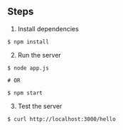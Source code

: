 ## Steps

1. Install dependencies

```
$ npm install
```

2. Run the server

```
$ node app.js 

# OR

$ npm start
```

3. Test the server

```
$ curl http://localhost:3000/hello
```
